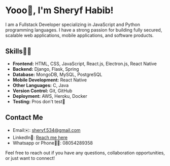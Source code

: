 # Yooo👋, I'm Sheryf Habib! 

I am a Fullstack Developer specializing in JavaScript and Python programming languages. I have a strong passion for building fully secured, scalable web applications, mobile applications, and software products.

## Skills🤹‍♂️

- **Frontend:** HTML, CSS, JavaScript, React.js, Electron.js, React Native
- **Backend:** Django, Flask, Spring
- **Database:** MongoDB, MySQL, PostgreSQL
- **Mobile Development:** React Native
- **Other Languages:** C, Java
- **Version Control:** Git, GitHub
- **Deployment:** AWS, Heroku, Docker
- **Testing:** Pros don't test🌚

## Contact Me

- Email✉️: sheryf.534@gmail.com
- LinkedIn🔗: [Reach me here](https://www.linkedin.com/in/your-linkedin-profile)
- Whatsapp or Phone🤙📱: 08054289358

Feel free to reach out if you have any questions, collaboration opportunities, or just want to connect!


